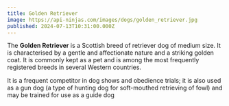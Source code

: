 ```yaml
---
title: Golden Retriever
image: https://api-ninjas.com/images/dogs/golden_retriever.jpg
published: 2024-07-13T10:31:00.000Z
---
```

The **Golden Retriever** is a Scottish breed of retriever dog of medium size. It is characterised by a gentle and affectionate nature and a striking golden coat. It is commonly kept as a pet and is among the most frequently registered breeds in several Western countries.



It is a frequent competitor in dog shows and obedience trials; it is also used as a gun dog (a type of hunting dog for soft-mouthed retrieving of fowl) and may be trained for use as a guide dog
